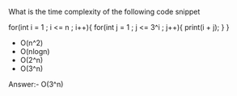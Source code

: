 What is the time complexity of the following code snippet

for(int i = 1 ; i <= n ; i++){
    for(int j = 1 ; j <= 3^i ; j++){
        print(i + j);
    }
}

* O(n^2)
* O(nlogn)
* O(2^n)
* O(3^n)

Answer:- O(3^n)